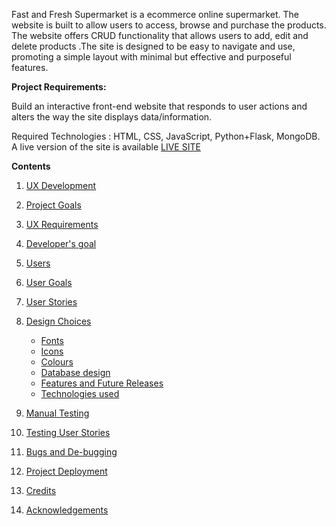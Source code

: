 
Fast and Fresh Supermarket is a ecommerce online supermarket. The website is built to allow users to access, browse and purchase the products. The website offers CRUD functionality that allows users to add, edit and delete products .The site is designed to be easy to navigate and use, promoting a simple layout with minimal but effective and purposeful features.


**Project Requirements:**

Build an interactive front-end website that responds to user actions and alters the way the site displays data/information.

Required Technologies : HTML, CSS, JavaScript, Python+Flask, MongoDB. 
A live version of the site is available [LIVE SITE](https://my-recipe-ms3.herokuapp.com/)  

**Contents**

1.  [UX Development](https://github.com/alexeykuz-sys/myRecipe-MS3#ux-development)
    
2.  [Project Goals](https://github.com/alexeykuz-sys/myRecipe-MS3#project-goals)
    
3.  [UX Requirements](https://github.com/alexeykuz-sys/myRecipe-MS3#ux-requirements)
    
4.  [Developer's goal](https://github.com/alexeykuz-sys/myRecipe-MS3#developers-goals)
    
5.  [Users](https://github.com/alexeykuz-sys/myRecipe-MS3#users)
    
6.  [User Goals](https://github.com/alexeykuz-sys/myRecipe-MS3#user-goals)
    
7.  [User Stories](https://github.com/alexeykuz-sys/myRecipe-MS3#user-stories)
    
8.  [Design Choices](https://github.com/alexeykuz-sys/myRecipe-MS3#design-choices)
    
    -   [Fonts](https://github.com/alexeykuz-sys/myRecipe-MS3#fonts)
    -   [Icons](https://github.com/alexeykuz-sys/myRecipe-MS3#icons)
    -   [Colours](https://github.com/alexeykuz-sys/myRecipe-MS3#colours)
    - [Database design](https://github.com/alexeykuz-sys/myRecipe-MS3#database-design)
    -   [Features and Future Releases](https://github.com/alexeykuz-sys/myRecipe-MS3#features-and-future-releases)
    -   [Technologies used](https://github.com/alexeykuz-sys/myRecipe-MS3#technologies-used)
9.  [Manual Testing](https://github.com/alexeykuz-sys/myRecipe-MS3#manual-testing)
    
10.  [Testing User Stories](https://github.com/alexeykuz-sys/myRecipe-MS3#testing-user-stories)
    
11.  [Bugs and De-bugging](https://github.com/alexeykuz-sys/myRecipe-MS3#bugs-and-debugging)

 12.  [Project Deployment](https://github.com/alexeykuz-sys/myRecipe-MS3#project-deployment)
    
13.  [Credits](https://github.com/alexeykuz-sys/myRecipe-MS3#credits)
    
14.  [Acknowledgements](https://github.com/alexeykuz-sys/myRecipe-MS3#acknowledgements)

<!--stackedit_data:
eyJoaXN0b3J5IjpbLTE0MDEzMTMwMDgsODMxNjU3NTIzLC00Mj
I4MTc4NjRdfQ==
-->